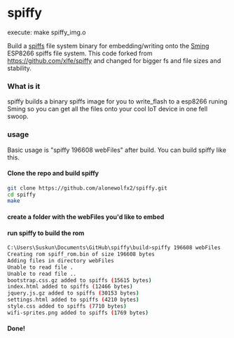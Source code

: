 spiffy
======

execute: make spiffy_img.o 

Build a [spiffs](https://github.com/pellepl/spiffs) file system binary for embedding/writing
onto the [Sming](https://github.com/anakod/Sming) ESP8266 spiffs file system.
This code forked from https://github.com/xlfe/spiffy and changed for bigger fs and file sizes and stability.

### What is it

spiffy builds a binary spiffs image for you to write_flash to a esp8266 runing Sming so you can
get all the files onto your cool IoT device in one fell swoop.

### usage
Basic usage is "spiffy 196608 webFiles" after build. You can build spiffy like this.

#### Clone the repo and build spiffy

```bash
git clone https://github.com/alonewolfx2/spiffy.git
cd spiffy
make
```

#### create a folder with the webFiles you'd like to embed

#### run spiffy to build the rom

```bash
C:\Users\Suskun\Documents\GitHub\spiffy\build>spiffy 196608 webFiles
Creating rom spiff_rom.bin of size 196608 bytes
Adding files in directory webFiles
Unable to read file .
Unable to read file ..
bootstrap.css.gz added to spiffs (15615 bytes)
index.html added to spiffs (12466 bytes)
jquery.js.gz added to spiffs (30153 bytes)
settings.html added to spiffs (4210 bytes)
style.css added to spiffs (7710 bytes)
wifi-sprites.png added to spiffs (1769 bytes)

```

#### Done!
